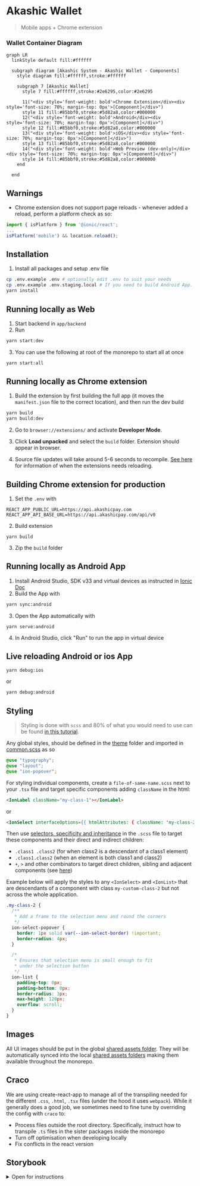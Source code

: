 # Akashic Wallet

> Mobile apps + Chrome extension

### Wallet Container Diagram

```mermaid
graph LR
  linkStyle default fill:#ffffff

  subgraph diagram [Akashic System - Akashic Wallet - Components]
    style diagram fill:#ffffff,stroke:#ffffff

    subgraph 7 [Akashic Wallet]
      style 7 fill:#ffffff,stroke:#2e6295,color:#2e6295

      11("<div style='font-weight: bold'>Chrome Extension</div><div style='font-size: 70%; margin-top: 0px'>[Component]</div>")
      style 11 fill:#85bbf0,stroke:#5d82a8,color:#000000
      12("<div style='font-weight: bold'>Android</div><div style='font-size: 70%; margin-top: 0px'>[Component]</div>")
      style 12 fill:#85bbf0,stroke:#5d82a8,color:#000000
      13("<div style='font-weight: bold'>iOS</div><div style='font-size: 70%; margin-top: 0px'>[Component]</div>")
      style 13 fill:#85bbf0,stroke:#5d82a8,color:#000000
      14("<div style='font-weight: bold'>Web Preview (dev-only)</div><div style='font-size: 70%; margin-top: 0px'>[Component]</div>")
      style 14 fill:#85bbf0,stroke:#5d82a8,color:#000000
    end

  end
```

## Warnings

- Chrome extension does not support page reloads - whenever added a reload, perform a platform check as so:

```ts
import { isPlatform } from '@ionic/react';
...
isPlatform('mobile') && location.reload();
```

## Installation

1. Install all packages and setup .env file

```sh
cp .env.example .env # optionally edit .env to suit your needs
cp .env.example .env.staging.local # If you need to build Android App. Copy as .env.production.local for production env
yarn install
```

## Running locally as Web

1. Start backend in `app/backend`
2. Run

```sh
yarn start:dev
```

3. You can use the following at root of the monorepo to start all at once

```sh
yarn start:all
```

## Running locally as Chrome extension

1. Build the extension by first building the full app (it moves the `manifest.json` file to the correct location), and then run the dev build

```sh
yarn build
yarn build:dev
```

2. Go to `browser://extensions/` and activate **Developer Mode**.

3. Click **Load unpacked** and select the `build` folder. Extension should appear in browser.

4. Source file updates will take around 5-6 seconds to recompile. [See here](https://developer.chrome.com/docs/extensions/mv3/getstarted/development-basics/#reload) for information of when the extensions needs reloading.

## Building Chrome extension for production

1. Set the `.env` with

```text
REACT_APP_PUBLIC_URL=https://api.akashicpay.com
REACT_APP_API_BASE_URL=https://api.akashicpay.com/api/v0
```

2. Build extension

```shell
yarn build
```

3. Zip the `build` folder

## Running locally as Android App

1. Install Android Studio, SDK v33 and virtual devices as instructed in [Ionic Doc](https://ionicframework.com/docs/v6/developing/android)
2. Build the App with

```sh
yarn sync:android
```

3. Open the App automatically with

```shell
yarn serve:android
```

4. In Android Studio, click "Run" to run the app in virtual device

## Live reloading Android or ios App

```sh
yarn debug:ios
```

or

```sh
yarn debug:android
```

## Styling

> Styling is done with `scss` and 80% of what you would need to use can be found [in this tutorial](https://sass-lang.com/guide/#variables).

Any global styles, should be defined in the [theme](./src/theme/) folder and imported in [common.scss](./src/theme/common.scss) as so

```scss
@use "typography";
@use "layout";
@use "ion-popover";
```

For styling individual components, create a `file-of-same-name.scss` next to your `.tsx` file and target specific components adding `className` in the html:

```html
<IonLabel className="my-class-1"></IonLabel>
```

or

```html
<IonSelect interfaceOptions={{ htmlAttributes: { className: 'my-class-2'}}}>
```

Then use [selectors, specificity and inheritance](https://developer.mozilla.org/en-US/docs/Learn/CSS/Building_blocks/Cascade_and_inheritance) in the `.scss` file to target these components and their direct and indirect children:

- `.class1 .class2` (for when class2 is a descendant of a class1 element)
- `.class1.class2` (when an element is both class1 and class2)
- `+`, `>` and other combinators to target direct children, sibling and adjacent components (see [here](https://developer.mozilla.org/en-US/docs/Learn/CSS/Building_blocks/Selectors/Combinators))

Example below will apply the styles to any `<IonSelect>` and `<IonList>` that are descendants of a component with class `my-custom-class-2` but not across the whole application.

```scss
.my-class-2 {
  /**
   * Add a frame to the selection menu and round the corners
   */
  ion-select-popover {
    border: 1px solid var(--ion-select-border) !important;
    border-radius: 4px;
  }

  /*
   * Ensures that selection menu is small enough to fit
   * under the selection button
   */
  ion-list {
    padding-top: 0px;
    padding-bottom: 0px;
    border-radius: 3px;
    max-height: 120px;
    overflow: scroll;
  }
}
```

## Images

All UI images should be put in the global [shared assets folder](../../static/assets/).
They will be automatically synced into the local [shared assets folders](./public//shared-assets/)
making them available throughout the monorepo.

## Craco

We are using create-react-app to manage all of the transpiling needed for the different `.css`, `.html`, `.tsx` files (under the hood it uses `webpack`). While it generally does a good job, we sometimes need to fine tune by overriding the config with `craco` to:

- Process files outside the root directory. Specifically, instruct how to transpile `.ts` files in the sister packages inside the monorepo
- Turn off optimisation when developing locally
- Fix conflicts in the react version

## Storybook

<details>
<summary>Open for instructions</summary>
 
1. Create your stories in the `./storybook/stories/` folder using the following template:

```tsx
import type { Meta, StoryObj } from "@storybook/react";

import { YOURCOMPONENT } from "../../src/YOUR-FOLDER";

const meta: Meta<typeof BackButton> = {
  title: "SUBTREENAME",
  component: YOURCOMPONENT,
};
export default meta;
type Story = StoryObj<typeof YOURCOMPONENT>;

export const Story1: Story = {};
export const Story2: Story = {};
export const Story3: Story = {};
```

2. To customise the mock requests for each story, add a mock service worker (to either the meta or the individual stories)

```ts
export const Story1: Story = {
  parameters: {
    msw: {
      handlers: {
        GROUPNAME: [MOCK_REST_IMPLEMENTATIONg],
      },
    },
  },
};
```

3. To customise the context that a component receives, specify the context e.g.

```ts
import { LocalAccountContext } from '../../src/components/PreferenceProvider';

export const Story1: Story = {
  decorators: [
    withReactContext({
      Context: IMPORT_CONTEXT_FROM ../../src/components/PreferenceProvide,r
      initialState: {
        localAccounts: [{
          identity: "mock-identity",
          username: "mock-username"
        }]
      },
    })
  ],
};
```

4. To customise the path that the component is placed on, use the `withMockPath` decorator. Normally you would apply this to the `meta` object

```ts
import { akashicPayPath } from "../../src/routing/navigation-tabs";
import { urls } from "../../src/constants/urls";
import { withMockPath } from "../utils/mock-path";

const meta: Meta<typeof DashboardComponent> = {
  title: "Pages",
  component: DashboardComponent,
  decorators: [withMockPath(akashicPayPath(urls.loggedFunction))],
};
```

</details>
